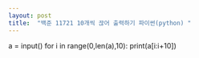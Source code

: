```yaml
---
layout: post
title:  "백준 11721 10개씩 끊어 출력하기 파이썬(python) "
---
```


a = input()
for i in range(0,len(a),10):
    print(a[i:i+10])